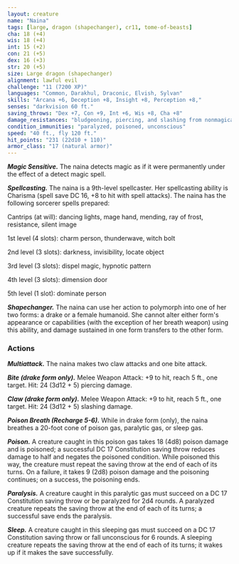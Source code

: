 ```yaml
---
layout: creature
name: "Naina"
tags: [large, dragon (shapechanger), cr11, tome-of-beasts]
cha: 18 (+4)
wis: 18 (+4)
int: 15 (+2)
con: 21 (+5)
dex: 16 (+3)
str: 20 (+5)
size: Large dragon (shapechanger)
alignment: lawful evil
challenge: "11 (7200 XP)"
languages: "Common, Darakhul, Draconic, Elvish, Sylvan"
skills: "Arcana +6, Deception +8, Insight +8, Perception +8,"
senses: "darkvision 60 ft."
saving_throws: "Dex +7, Con +9, Int +6, Wis +8, Cha +8"
damage_resistances: "bludgeoning, piercing, and slashing from nonmagical weapons"
condition_immunities: "paralyzed, poisoned, unconscious"
speed: "40 ft., fly 120 ft."
hit_points: "231 (22d10 + 110)"
armor_class: "17 (natural armor)"
---
```


***Magic Sensitive.*** The naina detects magic as if it were permanently under the effect of a detect magic spell.

***Spellcasting.*** The naina is a 9th-level spellcaster. Her spellcasting ability is Charisma (spell save DC 16, +8 to hit with spell attacks). The naina has the following sorcerer spells prepared:

Cantrips (at will): dancing lights, mage hand, mending, ray of frost, resistance, silent image

1st level (4 slots): charm person, thunderwave, witch bolt

2nd level (3 slots): darkness, invisibility, locate object

3rd level (3 slots): dispel magic, hypnotic pattern

4th level (3 slots): dimension door

5th level (1 slot): dominate person

***Shapechanger.*** The naina can use her action to polymorph into one of her two forms: a drake or a female humanoid. She cannot alter either form's appearance or capabilities (with the exception of her breath weapon) using this ability, and damage sustained in one form transfers to the other form.

### Actions

***Multiattack.*** The naina makes two claw attacks and one bite attack.

***Bite (drake form only).*** Melee Weapon Attack: +9 to hit, reach 5 ft., one target. Hit: 24 (3d12 + 5) piercing damage.

***Claw (drake form only).*** Melee Weapon Attack: +9 to hit, reach 5 ft., one target. Hit: 24 (3d12 + 5) slashing damage.

***Poison Breath (Recharge 5-6).*** While in drake form (only), the naina breathes a 20-foot cone of poison gas, paralytic gas, or sleep gas.

***Poison.*** A creature caught in this poison gas takes 18 (4d8) poison damage and is poisoned; a successful DC 17 Constitution saving throw reduces damage to half and negates the poisoned condition. While poisoned this way, the creature must repeat the saving throw at the end of each of its turns. On a failure, it takes 9 (2d8) poison damage and the poisoning continues; on a success, the poisoning ends.

***Paralysis.*** A creature caught in this paralytic gas must succeed on a DC 17 Constitution saving throw or be paralyzed for 2d4 rounds. A paralyzed creature repeats the saving throw at the end of each of its turns; a successful save ends the paralysis.

***Sleep.*** A creature caught in this sleeping gas must succeed on a DC 17 Constitution saving throw or fall unconscious for 6 rounds. A sleeping creature repeats the saving throw at the end of each of its turns; it wakes up if it makes the save successfully.

